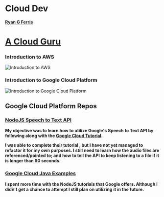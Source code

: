 # **Cloud Dev**

**[Ryan G Ferris](https://github.com/ryanglenferris)**

# [A Cloud Guru](https://acloud.guru)

### **Introduction to AWS**

![Introduction to AWS](https://github.com/ryanglenferris/dev/blob/master/img/introduction_to_aws.png)

### **Introduction to Google Cloud Platform**

![Introduction to Google Cloud Platform](https://github.com/ryanglenferris/dev/blob/master/img/introduction_to_gcp.png)

## Google Cloud Platform Repos

### [NodeJS Speech to Text API](https://github.com/ryanglenferris/nodejs-speech.git)

**My objective was to learn how to utilize Google's Speech to Text API by following along with the [Google Cloud Tutorial](https://github.com/googleapis/nodejs-speech/tree/master/samples#google-cloud-speech-api-nodejs-samples).**

**I was able to complete their tutorial , but I have not yet managed to refactor it for my own purposes. I still need to learn how the audio files are referenced/pointed to; and how to tell the API to keep listening to a file if it is longer than 60 seconds.**

### [Google Cloud Java Examples](https://github.com/ryanglenferris/google-cloud-java.git)

**I spent more time with the NodeJS tutorials that Google offers. Although I didn't get a chance to attempt I still plan on utilizing it in the future.**
